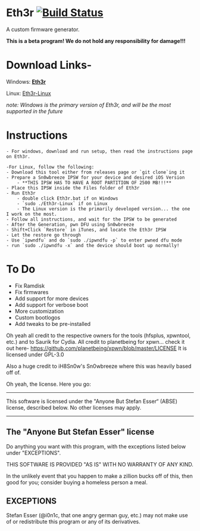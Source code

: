 
# Eth3r [![Build Status](https://travis-ci.org/TKO-Cuber/eth3r.svg?branch=master)](https://travis-ci.org/TKO-Cuber/eth3r)

A custom firmware generator.
 
  **This is a beta program! We do not hold any responsibility for damage!!!**

# Download Links-

Windows: [**Eth3r**](https://github.com/TKO-Cuber/eth3r/releases/download/v0.0.2-beta_win/Eth3r-setup.exe)

Linux: [Eth3r-Linux](https://github.com/TKO-Cuber/eth3r/releases/download/v0.0.1-beta/Eth3r-Linux.zip)

*note: Windows is the primary version of Eth3r, and will be the most supported in the future*

# Instructions
	- For windows, download and run setup, then read the instructions page on Eth3r.
	
	-For Linux, follow the following:
	- Download this tool either from releases page or `git clone`ing it
	- Prepare a Sn0wbreeze IPSW for your device and desired iOS Version
		- **THIS IPSW HAS TO HAVE A ROOT PARTITION OF 2500 MB!!!**
	- Place this IPSW inside the Files folder of Eth3r
	- Run Eth3r
		- double click Eth3r.bat if on Windows
		- `sudo ./Eth3r-Linux` if on Linux
		- The Linux version is the primarily developed version... the one I work on the most.
	- Follow all instructions, and wait for the IPSW to be generated
	- After the Generation, pwn DFU using Sn0wbreeze
	- Shift+Click `Restore` in iTunes, and locate the Eth3r IPSW
	- Let the restore go through
	- Use `ipwndfu` and do `sudo ./ipwndfu -p` to enter pwned dfu mode
	- run `sudo ./ipwndfu -x` and the device should boot up normally!
  
  # To Do
  
  - Fix Ramdisk
  - Fix firmwares
  - Add support for more devices
  - Add support for verbose boot
  - More customization
  - Custom bootlogos
  - Add tweaks to be pre-installed
  
Oh yeah all credit to the respective owners for the tools (hfsplus, xpwntool, etc.) and to Saurik for Cydia.
All credit to planetbeing for xpwn... check it out here- https://github.com/planetbeing/xpwn/blob/master/LICENSE
  It is licensed under GPL-3.0
  
Also a huge credit to iH8Sn0w's Sn0wbreeze where this was heavily based off of. 


Oh yeah, the license. Here you go:


*  *  *  *  *

This software is licensed under the "Anyone But Stefan Esser“
(ABSE) license, described below. No other licenses may apply.


--------------------------------------------
The "Anyone But Stefan Esser" license
--------------------------------------------

Do anything you want with this program, with the exceptions listed
below under "EXCEPTIONS".

THIS SOFTWARE IS PROVIDED "AS IS" WITH NO WARRANTY OF ANY KIND.

In the unlikely event that you happen to make a zillion bucks off of
this, then good for you; consider buying a homeless person a meal.


EXCEPTIONS
----------

Stefan Esser (@i0n1c, that one angry german guy, etc.) may not make use of or
redistribute this program or any of its derivatives.
